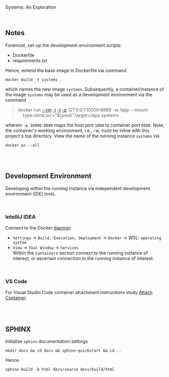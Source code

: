 <br>

Systems: An Exploration

<br>

## Notes

Foremost, set-up the development environment scripts:

* Dockerfile
* requirements.txt

Hence, extend the base image in Dockerfile via command

```shell
docker build -t systems .
```

which names the new image `systems`.  Subsequently, a container/instance of the image `systems` may be used as a development environment via the command


> docker run [--rm](https://docs.docker.com/engine/reference/commandline/run/#:~:text=a%20container%20exits-,%2D%2Drm,-Automatically%20remove%20the) [-i](https://docs.docker.com/engine/reference/commandline/run/#:~:text=and%20reaps%20processes-,%2D%2Dinteractive,-%2C%20%2Di) [-t](https://docs.docker.com/get-started/02_our_app/#:~:text=Finally%2C%20the-,%2Dt,-flag%20tags%20your) [-p](https://docs.docker.com/engine/reference/commandline/run/#:~:text=%2D%2Dpublish%20%2C-,%2Dp,-Publish%20a%20container%E2%80%99s) 127.0.0.1:10000:8888 -w /app --mount \
    &nbsp; &nbsp; type=bind,src="$(pwd)",target=/app systems

wherein   `-p 10000:8888` maps the host port `1000` to container port `8888`.  Note, the container's working environment, i.e., -w, must be inline with this project's top directory.  View the name of the running instance ``systems`` via

```shell
docker ps --all
```

<br>
<br>

## Development Environment

Developing within the running instance via independent development environment (IDE) tools.

<br>

### IntelliJ IDEA

Connect to the Docker [daemon](https://www.jetbrains.com/help/idea/docker.html#connect_to_docker)
* `Settings` $\rightarrow$ `Build, Execution, Deployment` $\rightarrow$ `Docker` $\rightarrow$ WSL: `operating system`
* `View` $\rightarrow$ `Tool Window` $\rightarrow$ `Services` <br> Within the `Containers` section connect to the running instance of interest, or ascertain connection to the running instance of interest.

<br>

### VS Code

For Visual Studio Code container attachment instructions study [Attach Container](https://code.visualstudio.com/docs/devcontainers/attach-container).



<br>
<br>

## SPHINX

Initialize `sphinx` documentation settings

```shell
mkdir docs && cd docs && sphinx-quickstart && cd ..
```

Hence

```shell
sphinx-build -b html docs/source docs/build/html
```

<br>
<br>

<br>
<br>

<br>
<br>

<br>
<br>
